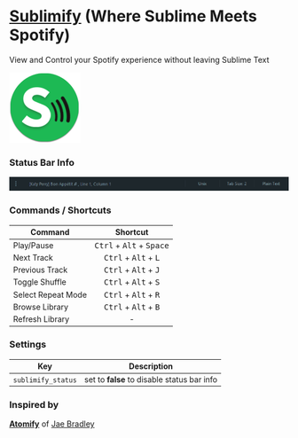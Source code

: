 # [Sublimify](https://atom.io/packages/atomify) (Where Sublime Meets Spotify)
View and Control your Spotify experience without leaving Sublime Text

![icon](icon.png)

### Status Bar Info

![status bar](status.png)

### Commands / Shortcuts

|       Command       |                        Shortcut                      |
|---------------------|:----------------------------------------------------:|
| Play/Pause          |  <kbd>Ctrl</kbd> + <kbd>Alt</kbd> + <kbd>Space</kbd> |  
| Next Track          |  <kbd>Ctrl</kbd> + <kbd>Alt</kbd> + <kbd>L</kbd>     |
| Previous Track      |  <kbd>Ctrl</kbd> + <kbd>Alt</kbd> + <kbd>J</kbd>     |
| Toggle Shuffle      |  <kbd>Ctrl</kbd> + <kbd>Alt</kbd> + <kbd>S</kbd>     |
| Select Repeat Mode  |  <kbd>Ctrl</kbd> + <kbd>Alt</kbd> + <kbd>R</kbd>     |
| Browse Library      |  <kbd>Ctrl</kbd> + <kbd>Alt</kbd> + <kbd>B</kbd>     |
| Refresh Library     |  -                                                   |  

### Settings

|         Key        |                   Description                   |
|--------------------|-------------------------------------------------|
| `sublimify_status` | set to **false** to disable status bar info     |  


### Inspired by
**[Atomify](https://github.com/jaebradley/atomify/)** of [Jae Bradley](https://github.com/jaebradley)
